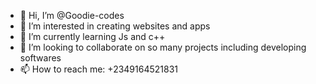 - 👋 Hi, I’m @Goodie-codes
- 👀 I’m interested in creating websites and apps
- 🌱 I’m currently learning Js and c++
- 💞️ I’m looking to collaborate on so many projects including developing softwares
- 📫 How to reach me: +2349164521831

<!---
Goodie-codes/Goodie-codes is a ✨ special ✨ repository because its `README.md` (this file) appears on your GitHub profile.
You can click the Preview link to take a look at your changes.
--->
